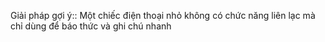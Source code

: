 
Giải pháp gợi ý:: Một chiếc điện thoại nhỏ không có chức năng liên lạc mà chỉ dùng để báo thức và ghi chú nhanh 